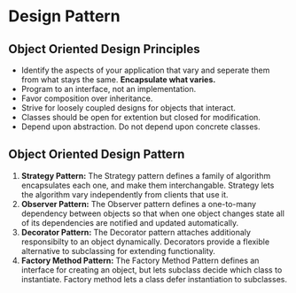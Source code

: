 # Design Pattern

## Object Oriented Design Principles

* Identify the aspects of your application that vary and seperate them from what stays the same. **Encapsulate what varies.**
* Program to an interface, not an implementation.
* Favor composition over inheritance.
* Strive for loosely coupled designs for objects that interact.
* Classes should be open for extention but closed for modification.
* Depend upon abstraction. Do not depend upon concrete classes.


## Object Oriented Design Pattern
1. **Strategy Pattern:** The Strategy pattern defines a family of algorithm encapsulates each one, and make them interchangable. Strategy lets the algorithm vary independently from clients that use it.
2. **Observer Pattern:** The Observer pattern defines a one-to-many dependency between objects so that when one object changes state all of its dependencies are notified and updated automatically.
3. **Decorator Pattern:** The Decorator pattern attaches additionaly responsibilty to an object dynamically. Decorators provide a flexible alternative to subclassing for extending functionality.
4. **Factory Method Pattern:** The Factory Method Pattern defines an interface for creating an object, but lets subclass decide which class to instantiate. Factory method lets a class defer instantiation to subclasses.

